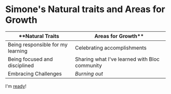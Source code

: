 # Simone's Natural traits and Areas for Growth

| **Natural Traits | Areas for Growth** |
| --- | --- |
| Being responsible for my learning | Celebrating accomplishments |
| Being focused and disciplined | Sharing what I've learned with Bloc community |
| Embracing Challenges| *Burning out* |

I'm [ready](http://randalldsmith.com/wp-content/themes/modular/lib/scripts/timthumb/thumb.php?src=http://randalldsmith.com/wp-content/uploads/2016/03/get-ready.jpg&w=614&h=236&zc=1&q=100)!
